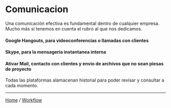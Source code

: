 Comunicacion
=========================

Una comunicación efectiva es fundamental dentro de cualquier empresa. Mucho más si tenemos en cuenta el rubro al que nos dedicamos.

#### Google Hangouts, para videoconferencias o llamadas con clientes
#### Skype, para la mensageria instantanea interna
#### Ativar Mail, contacto con clientes y envio de archivos que no sean piesas de proyecto

Todas las plataformas alamacenan historial para poder revisar y consultar a cada momento.

---
[Home](../README.md) / [Workflow](workflow.md)